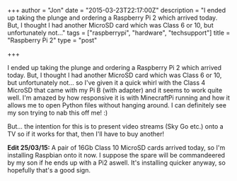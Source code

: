 +++
author = "Jon"
date = "2015-03-23T22:17:00Z"
description = "I ended up taking the plunge and ordering a Raspberry Pi 2 which arrived today. But, I thought I had another MicroSD card which was Class 6 or 10, but unfortunately not..."
tags = ["raspberrypi", "hardware", "techsupport"]
title = "Raspberry Pi 2"
type = "post"

+++

I ended up taking the plunge and ordering a Raspberry Pi 2 which arrived today.
But, I thought I had another MicroSD card which was Class 6 or 10, but unfortunately not... so I've given it a quick whirl with the Class 4 MicroSD that came with my Pi B (with adapter) and it seems to work quite well.
I'm amazed by how responsive it is with MinecraftPi running and how it allows me to open Python files without hanging around. I can definitely see my son trying to nab this off me! :)

But... the intention for this is to present video streams (Sky Go etc.) onto a TV so if it works for that, then I'll have to buy another!

**Edit 25/03/15:** A pair of 16Gb Class 10 MicroSD cards arrived today, so I'm installing Raspbian onto it now. I suppose the spare will be commandeered by my son if he ends up with a Pi2 aswell. It's installing quicker anyway, so hopefully that's a good sign.